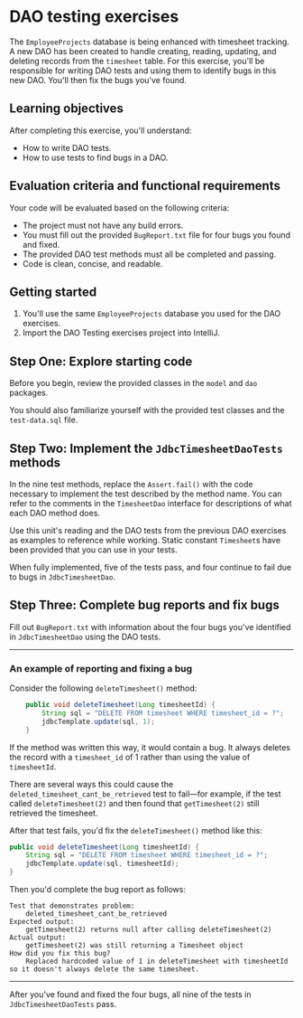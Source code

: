 # DAO testing exercises

The `EmployeeProjects` database is being enhanced with timesheet tracking. A new DAO has been created to handle creating, reading, updating, and deleting records from the `timesheet` table. For this exercise, you'll be responsible for writing DAO tests and using them to identify bugs in this new DAO. You'll then fix the bugs you've found.

## Learning objectives

After completing this exercise, you'll understand:

* How to write DAO tests.
* How to use tests to find bugs in a DAO.

## Evaluation criteria and functional requirements

Your code will be evaluated based on the following criteria:

* The project must not have any build errors.
* You must fill out the provided `BugReport.txt` file for four bugs you found and fixed.
* The provided DAO test methods must all be completed and passing.
* Code is clean, concise, and readable.

## Getting started

1. You'll use the same `EmployeeProjects` database you used for the DAO exercises.
2. Import the DAO Testing exercises project into IntelliJ.

## Step One: Explore starting code

Before you begin, review the provided classes in the `model` and `dao` packages.

You should also familiarize yourself with the provided test classes and the `test-data.sql` file.

## Step Two: Implement the `JdbcTimesheetDaoTests` methods

In the nine test methods, replace the `Assert.fail()` with the code necessary to implement the test described by the method name. You can refer to the comments in the `TimesheetDao` interface for descriptions of what each DAO method does.

Use this unit's reading and the DAO tests from the previous DAO exercises as examples to reference while working. Static constant `Timesheet`s have been provided that you can use in your tests.

When fully implemented, five of the tests pass, and four continue to fail due to bugs in `JdbcTimesheetDao`.

## Step Three: Complete bug reports and fix bugs

Fill out `BugReport.txt` with information about the four bugs you've identified in `JdbcTimesheetDao` using the DAO tests.

---
### An example of reporting and fixing a bug

Consider the following `deleteTimesheet()` method:

```java
    public void deleteTimesheet(Long timesheetId) {
        String sql = "DELETE FROM timesheet WHERE timesheet_id = ?";
        jdbcTemplate.update(sql, 1);
    }
```

If the method was written this way, it would contain a bug. It always deletes the record with a `timesheet_id` of 1 rather than using the value of `timesheetId`.

There are several ways this could cause the `deleted_timesheet_cant_be_retrieved` test to fail—for example, if the test called `deleteTimesheet(2)` and then found that `getTimesheet(2)` still retrieved the timesheet.

After that test fails, you'd fix the `deleteTimesheet()` method like this:

```java
public void deleteTimesheet(Long timesheetId) {
    String sql = "DELETE FROM timesheet WHERE timesheet_id = ?";
    jdbcTemplate.update(sql, timesheetId);
}
```

Then you'd complete the bug report as follows:

```
Test that demonstrates problem:
    deleted_timesheet_cant_be_retrieved
Expected output:
    getTimesheet(2) returns null after calling deleteTimesheet(2)
Actual output:
    getTimesheet(2) was still returning a Timesheet object
How did you fix this bug?
    Replaced hardcoded value of 1 in deleteTimesheet with timesheetId so it doesn't always delete the same timesheet.
```
---

After you've found and fixed the four bugs, all nine of the tests in `JdbcTimesheetDaoTests` pass.
